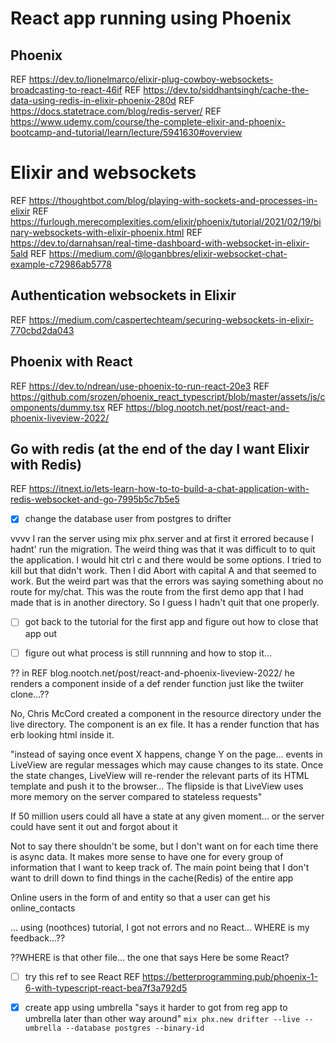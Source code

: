 # React app running using Phoenix

## Phoenix
REF https://dev.to/lionelmarco/elixir-plug-cowboy-websockets-broadcasting-to-react-46if
REF https://dev.to/siddhantsingh/cache-the-data-using-redis-in-elixir-phoenix-280d
REF https://docs.statetrace.com/blog/redis-server/
REF https://www.udemy.com/course/the-complete-elixir-and-phoenix-bootcamp-and-tutorial/learn/lecture/5941630#overview

# Elixir and websockets
REF https://thoughtbot.com/blog/playing-with-sockets-and-processes-in-elixir
REF https://furlough.merecomplexities.com/elixir/phoenix/tutorial/2021/02/19/binary-websockets-with-elixir-phoenix.html
REF https://dev.to/darnahsan/real-time-dashboard-with-websocket-in-elixir-5ald
REF https://medium.com/@loganbbres/elixir-websocket-chat-example-c72986ab5778

## Authentication websockets in Elixir
REF https://medium.com/caspertechteam/securing-websockets-in-elixir-770cbd2da043

## Phoenix with React
REF https://dev.to/ndrean/use-phoenix-to-run-react-20e3
REF https://github.com/srozen/phoenix_react_typescript/blob/master/assets/js/components/dummy.tsx
REF https://blog.nootch.net/post/react-and-phoenix-liveview-2022/

## Go with redis (at the end of the day I want Elixir with Redis)
REF https://itnext.io/lets-learn-how-to-to-build-a-chat-application-with-redis-websocket-and-go-7995b5c7b5e5

* [x] change the database user from postgres to drifter

vvvv I ran the server using mix phx.server and at first it errored because I hadnt' run the migration.  The weird thing was that it was difficult to to quit the application.  I would hit ctrl c and there would be some options.  I tried to kill but that didn't work.  Then I did Abort with capital A and that seemed to work.  But the weird part was that the errors was saying something about no route for my/chat.  This was the route from the first demo app that I had made that is in another directory.  So I guess I hadn't quit that one properly.

* [ ] got back to the tutorial for the first app and figure out how to close that app out 

* [ ] figure out what process is still runnning and how to stop it...

?? in REF blog.nootch.net/post/react-and-phoenix-liveview-2022/
he renders a component inside of a def render function just like the twiiter clone...??

No, Chris McCord created a component in the resource directory under the live directory.  The component is an ex file.  It has a render function that has erb looking html inside it. 

"instead of saying once event X happens, change Y on the page... events in LiveView are regular messages which may cause changes to its state.  Once the state changes, LiveView will re-render the relevant parts of its HTML template and push it to the browser... The flipside is that LiveView uses more memory on the server compared to stateless requests"

If 50 million users could all have a state at any given moment... or the server could have sent it out and forgot about it

Not to say there shouldn't be some, but I don't want on for each time there is async data.  It makes more sense to have one for every group of information that I want to keep track of. The main point being that I don't want to drill down to find things in the cache(Redis) of the entire app

Online users in the form of and entity so that a user can get his online_contacts

... using (noothces) tutorial, I got not errors and no React... WHERE is my feedback...??

??WHERE is that other file... the one that says Here be some React?

* [ ] try this ref to see React
REF https://betterprogramming.pub/phoenix-1-6-with-typescript-react-bea7f3a792d5

* [x] create app using umbrella "says it harder to got from reg app to umbrella later than other way around"
`mix phx.new drifter --live --umbrella --database postgres --binary-id`
